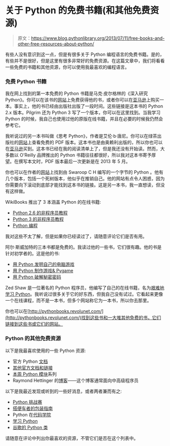 # 关于 Python 的免费书籍(和其他免费资源)

> 原文：<https://www.blog.pythonlibrary.org/2013/07/11/free-books-and-other-free-resources-about-python/>

有些人没有意识到这一点，但是有很多关于 Python 编程语言的免费书籍。是的，有些并不是很好，但是这里有很多非常好的免费资源。在这篇文章中，我们将看看一些免费的书籍和其他资源，你可以使用我最喜欢的编程语言。

### 免费 Python 书籍

我在网上找到的第一本免费的 Python 书籍是马克·皮尔格林的《深入研究 Python》。你可以在该书的[网站](http://www.diveintopython.net/)上免费获得他的书，或者你可以在[亚马逊](http://www.amazon.com/gp/product/B001GIOFN8/ref=as_li_ss_tl?ie=UTF8&camp=1789&creative=390957&creativeASIN=B001GIOFN8&linkCode=as2&tag=thmovsthpy-20)上购买一本。事实上，他的书已经由出版社出版了一段时间。这些链接是这本书的 Python 2.x 版本。Pilgrim 还为 Python 3 写了一个版本，你可以在这里找到。当我学习 Python 的时候，我自己也使用过他的原版在线书籍，并且在必要的时候我仍然会参考它。

我听说过的另一本书叫做《思考 Python》，作者是艾伦·b·唐尼。你可以在绿茶出版社的[网站](http://www.greenteapress.com/thinkpython/)上查看免费的 PDF 版本。这本书也是由奥赖利出版的，所以你也可以在[亚马逊](http://www.amazon.com/gp/product/144933072X/ref=as_li_ss_tl?ie=UTF8&camp=1789&creative=390957&creativeASIN=144933072X&linkCode=as2&tag=thmovsthpy-20)买到。这本书已经在我的阅读清单上了，但是我还没有开始读。然而，大多数以 O'Reilly 品牌推出的 Python 书籍往往都很好，所以我对这本书寄予厚望。在撰写本文时，PDF 版本最后一次更新是在 2013 年 5 月。

你也可以在作者的[网站](http://swaroopch.com/notes/python/)上找到由 Swaroop C H 编写的一个字节的 Python 。他有几个版本，包括一个死树版本，他似乎在推销自己。他的网站有点令人困惑，因为你需要向下滚动到底部才能找到这本书的链接。这是另一本书，我一直想读，但没有这样做。

WikiBooks 推出了 3 本涵盖 Python 的在线书籍:

*   [Python 2.6 的非程序员教程](http://en.wikibooks.org/wiki/Non-Programmer%27s_Tutorial_for_Python_2.6)
*   [Python 3 的非程序员教程](http://en.wikibooks.org/wiki/Non-Programmer%27s_Tutorial_for_Python_3)
*   [Python 编程](http://en.wikibooks.org/wiki/Python_Programming)

我对这些不太了解，但是如果你已经读过了，请随意评论它们是否有用。

阿尔·斯威加特的三本书都是免费的。我读过他的一些书，它们很有趣。他的书是针对初学者的。这是他的书:

*   [用 Python 发明自己的电脑游戏](http://inventwithpython.com/index.html)
*   [用 Python 制作游戏& Pygame](http://inventwithpython.com/pygame/index.html)
*   [用 Python 破解秘密密码](http://inventwithpython.com/hacking/index.html)

Zed Shaw 是一位著名的 Python 程序员，他编写了自己的在线书籍，名为[艰难地学习 Python](http://learnpythonthehardway.org/)。我听说过很多关于它的好东西，但我自己没有试过。它看起来更像一个在线课程，而不是一本书，但多个网站称它为一本书，所以你去那里。

你也可以在[http://pythonbooks.revolunet.com/](http://pythonbooks.revolunet.com/)找到这些书和一大堆其他免费的书，它们链接到这些书或它们的网站。

### Python 的其他免费资源

以下是我最喜欢使用的一些 Python 资源:

*   官方 Python [文档](http://docs.python.org/3/)
*   [其他官方文档和链接](http://www.python.org/doc/)
*   [本周 Python 模块](http://pymotw.com/2/)系列
*   Raymond Hettinger 的[博客](http://rhettinger.wordpress.com/)——这个博客通常面向中高级程序员

以下是我最近发现或听到的一些好消息，或者两者兼而有之:

*   [Python 挑战赛](http://www.pythonchallenge.com/)
*   [搭便车者的包装指南](https://the-hitchhikers-guide-to-packaging.readthedocs.io/en/latest/)
*   Python 在[代码学院](https://www.codecademy.com/learn/learn-python-3)
*   [学习 Python](http://www.learnpython.org/)
*   [谷歌的 Python 类](https://developers.google.com/edu/python/)

请随意在评论中列出你最喜欢的资源，不管它们是否在这个列表中。